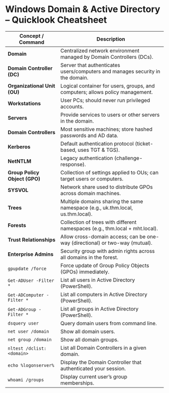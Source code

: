 # Windows Domain & Active Directory – Quicklook Cheatsheet  

| **Concept / Command**     | **Description**                                                                 |
|----------------------------|---------------------------------------------------------------------------------|
| **Domain**                | Centralized network environment managed by Domain Controllers (DCs).            |
| **Domain Controller (DC)**| Server that authenticates users/computers and manages security in the domain.    |
| **Organizational Unit (OU)** | Logical container for users, groups, and computers; allows policy management.   |
| **Workstations**          | User PCs; should never run privileged accounts.                                 |
| **Servers**               | Provide services to users or other servers in the domain.                       |
| **Domain Controllers**    | Most sensitive machines; store hashed passwords and AD data.                     |
| **Kerberos**              | Default authentication protocol (ticket-based, uses TGT & TGS).                 |
| **NetNTLM**               | Legacy authentication (challenge-response).                                     |
| **Group Policy Object (GPO)** | Collection of settings applied to OUs; can target users or computers.            |
| **SYSVOL**                | Network share used to distribute GPOs across domain machines.                    |
| **Trees**                 | Multiple domains sharing the same namespace (e.g., uk.thm.local, us.thm.local). |
| **Forests**               | Collection of trees with different namespaces (e.g., thm.local + mht.local).   |
| **Trust Relationships**   | Allow cross-domain access; can be one-way (directional) or two-way (mutual).    |
| **Enterprise Admins**     | Security group with admin rights across all domains in the forest.              |
| `gpupdate /force`         | Force update of Group Policy Objects (GPOs) immediately.                        |
| `Get-ADUser -Filter *`    | List all users in Active Directory (PowerShell).                                |
| `Get-ADComputer -Filter *`| List all computers in Active Directory (PowerShell).                            |
| `Get-ADGroup -Filter *`   | List all groups in Active Directory (PowerShell).                               |
| `dsquery user`            | Query domain users from command line.                                           |
| `net user /domain`        | Show all domain users.                                                          |
| `net group /domain`       | Show all domain groups.                                                         |
| `nltest /dclist:<domain>` | List all Domain Controllers in a given domain.                                  |
| `echo %logonserver%`      | Display the Domain Controller that authenticated your session.                  |
| `whoami /groups`          | Display current user’s group memberships.                                       |


